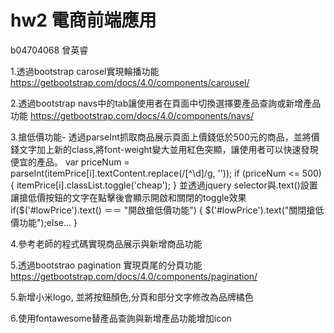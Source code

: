 # hw2 電商前端應用
b04704068 曾英睿

1.透過bootstrap carosel實現輪播功能
https://getbootstrap.com/docs/4.0/components/carousel/

2.透過bootstrap navs中的tab讓使用者在頁面中切換選擇要產品查詢或新增產品功能
https://getbootstrap.com/docs/4.0/components/navs/

3.搶低價功能- 透過parseInt抓取商品展示頁面上價錢低於500元的商品，並將價錢文字加上新的class,將font-weight變大並用紅色突顯，讓使用者可以快速發現便宜的產品。
 var priceNum = parseInt(itemPrice[i].textContent.replace(/[^\d]/g, ''));
        if (priceNum <= 500) {
            itemPrice[i].classList.toggle('cheap');
        }
並透過jquery selector與.text()設置讓搶低價按鈕的文字在點擊後會顯示開啟和關閉的toggle效果
if($('#lowPrice').text() ＝＝ "開啟搶低價功能") {
        $('#lowPrice').text("關閉搶低價功能");else...
}

4.參考老師的程式碼實現商品展示與新增商品功能

5.透過bootstrao pagination 實現頁尾的分頁功能
https://getbootstrap.com/docs/4.0/components/pagination/

5.新增小米logo, 並將按鈕顏色,分頁和部分文字修改為品牌橘色

6.使用fontawesome替產品查詢與新增產品功能增加icon
